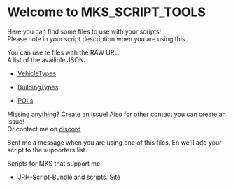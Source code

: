 # Welcome to MKS_SCRIPT_TOOLS

Here you can find some files to use with your scripts!  
Please note in your script description when you are using this.

You can use te files with the RAW URL.  
A list of the availible JSON:

- [VehicleTypes](https://raw.githubusercontent.com/Piet2001/MKS_SCRIPT_TOOLS/master/VehicleType.json)

- [BuildingTypes](https://raw.githubusercontent.com/Piet2001/MKS_SCRIPT_TOOLS/master/BuidingType.json)

- [POI's](https://raw.githubusercontent.com/Piet2001/MKS_SCRIPT_TOOLS/master/POI.json)

Missing anything? Create an [issue](https://github.com/Piet2001/MKS_SCRIPT_TOOLS/issues/new)!
Also for other contact you can create an issue!  
Or contact me on [discord](https://discord.gg/6gMY9vw)

Sent me a message when you are using one of this files. En we'll add your script to the supporters list.

Scripts for MKS that support me:

- JRH-Script-Bundle and scripts. [Site](https://jrh-1997.github.io/Scripts-MKS/)
